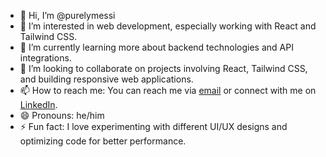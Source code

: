 - 👋 Hi, I’m @purelymessi
- 👀 I’m interested in web development, especially working with React and Tailwind CSS.
- 🌱 I’m currently learning more about backend technologies and API integrations.
- 💞️ I’m looking to collaborate on projects involving React, Tailwind CSS, and building responsive web applications.
- 📫 How to reach me: You can reach me via [email](mailto:cahadrehim,i7@gmail.com) or connect with me on [LinkedIn](https://www.linkedin.com/in/your-profile).
- 😄 Pronouns: he/him
- ⚡ Fun fact: I love experimenting with different UI/UX designs and optimizing code for better performance.

<!---
purelymessi/purelymessi is a ✨ special ✨ repository because its `README.md` (this file) appears on your GitHub profile.
You can click the Preview link to take a look at your changes.
--->
